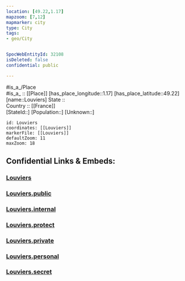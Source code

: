```yaml
---
location: [49.22,1.17] 
mapzoom: [7,12] 
mapmarker: city 
type: City
tags:
- geo/City


SpocWebEntityId: 32108
isDeleted: false
confidential: public

---
```

#is_a_/Place  
#is_a_ :: [[Place]] 
[has_place_longitude::1.17] 
[has_place_latitude::49.22] 
[name::Louviers] 
State ::  
Country :: [[France]]  
[StateId::] 
[Population::] 
[Unknown::] 


```leaflet
id: Louviers
coordinates: [[Louviers]] 
markerFile: [[Louviers]] 
defaultZoom: 11 
maxZoom: 18
```


## Confidential Links & Embeds: 

### [Louviers](/_Standards/Earth/Continent/Europe/Europe~West/France/regions~France/Normandie/departments~Normandie/Eure/communes~Eure/Les_Andelys/cities~LesAndelys/Louviers.md) 

### [Louviers.public](/_public/Earth/Continent/Europe/Europe~West/France/regions~France/Normandie/departments~Normandie/Eure/communes~Eure/Les_Andelys/cities~LesAndelys/Louviers.public.md) 

### [Louviers.internal](/_internal/Earth/Continent/Europe/Europe~West/France/regions~France/Normandie/departments~Normandie/Eure/communes~Eure/Les_Andelys/cities~LesAndelys/Louviers.internal.md) 

### [Louviers.protect](/_protect/Earth/Continent/Europe/Europe~West/France/regions~France/Normandie/departments~Normandie/Eure/communes~Eure/Les_Andelys/cities~LesAndelys/Louviers.protect.md) 

### [Louviers.private](/_private/Earth/Continent/Europe/Europe~West/France/regions~France/Normandie/departments~Normandie/Eure/communes~Eure/Les_Andelys/cities~LesAndelys/Louviers.private.md) 

### [Louviers.personal](/_personal/Earth/Continent/Europe/Europe~West/France/regions~France/Normandie/departments~Normandie/Eure/communes~Eure/Les_Andelys/cities~LesAndelys/Louviers.personal.md) 

### [Louviers.secret](/_secret/Earth/Continent/Europe/Europe~West/France/regions~France/Normandie/departments~Normandie/Eure/communes~Eure/Les_Andelys/cities~LesAndelys/Louviers.secret.md)

